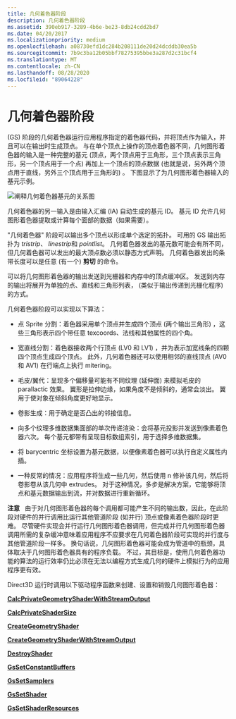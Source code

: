 ```yaml
---
title: 几何着色器阶段
description: 几何着色器阶段
ms.assetid: 390eb917-3289-4b6e-be23-8db24cdd2bd7
ms.date: 04/20/2017
ms.localizationpriority: medium
ms.openlocfilehash: a08730efd1dc284b208111de20d24dcddb30ea5b
ms.sourcegitcommit: 7b9c3ba12b05bbf78275395bbe3a287d2c31bcf4
ms.translationtype: MT
ms.contentlocale: zh-CN
ms.lasthandoff: 08/28/2020
ms.locfileid: "89064228"
---
```

# <a name="geometry-shader-stage"></a>几何着色器阶段


 (GS) 阶段的几何着色器运行应用程序指定的着色器代码，并将顶点作为输入，并且可以在输出时生成顶点。 与在单个顶点上操作的顶点着色器不同，几何图形着色器的输入是一种完整的基元 (顶点，两个顶点用于三角形，三个顶点表示三角形，另一个顶点用于一个点) 再加上一个顶点的顶点数据 (也就是说，另外两个顶点用于直线，另外三个顶点用于三角形的) 。 下图显示了为几何图形着色器输入的基元示例。

![阐释几何着色器基元的关系图](images/geoshade.png)

几何着色器的另一输入是由输入汇编 (IA) 自动生成的基元 ID。 基元 ID 允许几何图形着色器提取或计算每个面部的数据（如果需要）。

"几何着色器" 阶段可以输出多个顶点以形成单个选定的拓扑。 可用的 GS 输出拓扑为 *tristrip*、 *linestrip*和 *pointlist*。 几何着色器发出的基元数可能会有所不同，但几何着色器可以发出的最大顶点数必须以静态方式声明。 几何着色器发出的条带长度可以是任意 (有一个) **剪切** 的命令。

可以将几何图形着色器的输出发送到光栅器和内存中的顶点缓冲区。 发送到内存的输出将展开为单独的点、直线和三角形列表， (类似于输出传递到光栅化程序) 的方式。

几何着色器阶段可以实现以下算法：

-   点 Sprite 分割：着色器采用单个顶点并生成四个顶点 (两个输出三角形) ，这些三角形表示四个带任意 texcoords、法线和其他属性的四个角。

-   宽直线分割：着色器接收两个行顶点 (LV0 和 LV1) ，并为表示加宽线条的四颗四个顶点生成四个顶点。 此外，几何着色器还可以使用相邻的直线顶点 (AV0 和 AV1) 在行端点上执行 mitering。

-   毛皮/翼代：呈现多个偏移量可能有不同纹理 (延伸面) 来模拟毛皮的 parallactic 效果。 翼形是拉伸边缘，如果角度不是倾斜的，通常会淡出。 翼用于使对象在倾斜角度更好地显示。

-   卷影生成：用于确定是否凸出的邻接信息。

-   向多个纹理多维数据集面部的单次传递渲染：会将基元投影并发送到像素着色器六次。 每个基元都带有呈现目标数组索引，用于选择多维数据集。

-   将 barycentric 坐标设置为基元数据，以便像素着色器可以执行自定义属性内插。

-   一种反常的情况：应用程序将生成一些几何，然后使用 n 修补该几何，然后将卷影卷从该几何中 extrudes。 对于这种情况，多步是解决方案，它能够将顶点和基元数据输出到流，并对数据进行重新循环。

**注意**   由于对几何图形着色器的每个调用都可能产生不同的输出数，因此，在此阶段对硬件的并行调用比运行其他管道阶段 (如并行) 顶点或像素着色器阶段时更难。 尽管硬件实现会并行运行几何图形着色器调用，但完成并行几何图形着色器调用所需的复杂缓冲意味着应用程序不应要求在几何着色器阶段可实现的并行度与其他管道阶段一样多。 换句话说，几何图形着色器可能会成为管道中的瓶颈，具体取决于几何图形着色器具有的程序负载。 不过，其目标是，使用几何着色器功能的算法的运行效率仍比必须在无法以编程方式生成几何的硬件上模拟行为的应用程序更有效。

 

Direct3D 运行时调用以下驱动程序函数来创建、设置和销毁几何图形着色器：

[**CalcPrivateGeometryShaderWithStreamOutput**](/windows-hardware/drivers/ddi/d3d10umddi/nc-d3d10umddi-pfnd3d10ddi_calcprivategeometryshaderwithstreamoutput)

[**CalcPrivateShaderSize**](/windows-hardware/drivers/ddi/d3d10umddi/nc-d3d10umddi-pfnd3d10ddi_calcprivateshadersize)

[**CreateGeometryShader**](/windows-hardware/drivers/ddi/d3d10umddi/nc-d3d10umddi-pfnd3d10ddi_creategeometryshader)

[**CreateGeometryShaderWithStreamOutput**](/windows-hardware/drivers/ddi/d3d10umddi/nc-d3d10umddi-pfnd3d10ddi_creategeometryshaderwithstreamoutput)

[**DestroyShader**](/windows-hardware/drivers/ddi/d3d10umddi/nc-d3d10umddi-pfnd3d10ddi_destroyshader)

[**GsSetConstantBuffers**](/windows-hardware/drivers/ddi/d3d10umddi/nc-d3d10umddi-pfnd3d10ddi_setconstantbuffers)

[**GsSetSamplers**](/windows-hardware/drivers/ddi/d3d10umddi/nc-d3d10umddi-pfnd3d10ddi_setsamplers)

[**GsSetShader**](/windows-hardware/drivers/ddi/d3d10umddi/nc-d3d10umddi-pfnd3d10ddi_setshader)

[**GsSetShaderResources**](/windows-hardware/drivers/ddi/d3d10umddi/nc-d3d10umddi-pfnd3d10ddi_setshaderresources)

 

